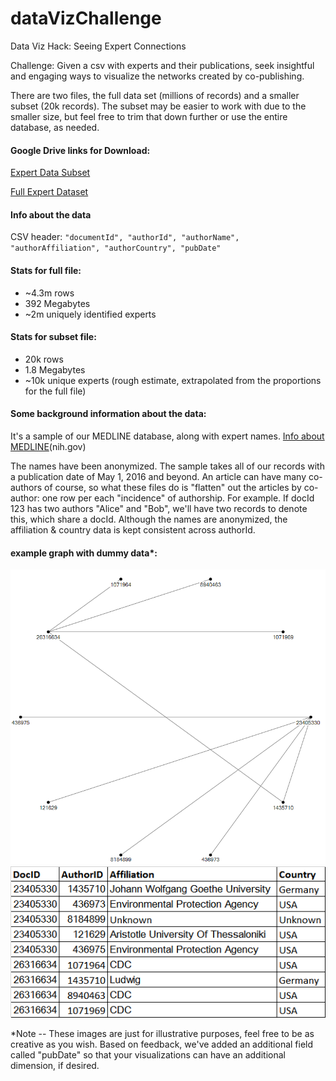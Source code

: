 # dataVizChallenge
Data Viz Hack: Seeing Expert Connections

Challenge: Given a csv with experts and their publications, seek insightful and engaging ways to visualize the networks created by co-publishing.


There are two files, the full data set (millions of records) and a smaller subset (20k records). The subset may be easier to work with due to the smaller size, but feel free to trim that down further or use the entire database, as needed.

#### Google Drive links for Download:

[Expert Data Subset](https://drive.google.com/file/d/0B-EV3iSjaYwLYVFhYUcwYXE5ZW8/view?usp=sharing)


[Full Expert Dataset](https://drive.google.com/file/d/0B-EV3iSjaYwLMDZCamhubmJueEE/view?usp=sharing)


#### Info about the data

CSV header: `"documentId", "authorId", "authorName", "authorAffiliation", "authorCountry", "pubDate"`

#### Stats for full file: 
- ~4.3m rows
- 392 Megabytes
- ~2m uniquely identified experts

#### Stats for subset file:
- 20k rows
- 1.8 Megabytes 
- ~10k unique experts (rough estimate, extrapolated from the proportions for the full file)


#### Some background information about the data:
It's a sample of our MEDLINE database, along with expert names.  [Info about MEDLINE](https://www.nlm.nih.gov/pubs/factsheets/medline.html)(nih.gov)


The names have been anonymized. The sample takes all of our records with a publication date of May 1, 2016 and beyond. An article can have many co-authors of course, so what these files do is "flatten" out the articles by co-author: one row per each "incidence" of authorship. For example. If docId 123 has two authors "Alice" and "Bob",  we'll have two records to denote this, which share a docId. Although the names are anonymized, the affiliation & country  data is kept consistent across authorId.








#### example graph with dummy data*:

![Alt text](pics/example_graph.png?raw=true "Title")
![Alt text](pics/example_table.png?raw=true "Title")


*Note -- These images are just for illustrative purposes, feel free to be as creative as you wish. Based on feedback, we've added an additional field called "pubDate" so that your visualizations can have an additional dimension, if desired.



